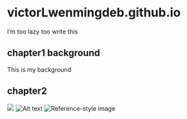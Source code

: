 # victorLwenmingdeb.github.io
I’m too lazy too write this
## chapter1 background
This is my background
## chapter2
![](Img_3889.jpg)
![Alt text](image.jpg "Image title")
![Reference-style image][image_ref]

[image_ref]: image.jpg "Image title"

